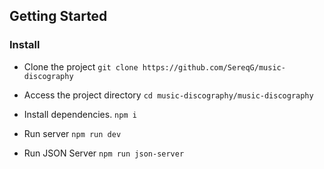 ## Getting Started

###  Install

- Clone the project
`git clone https://github.com/SereqG/music-discography`

- Access the project directory
`cd music-discography/music-discography`

- Install dependencies.
`npm i`

- Run server
`npm run dev`

- Run JSON Server
`npm run json-server`
